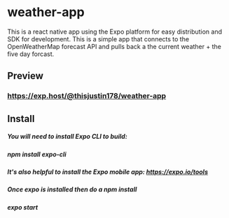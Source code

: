 # weather-app
This is a react native app using the Expo platform for easy distribution and SDK for development. This is a simple app that connects to the OpenWeatherMap forecast API
and pulls back a the current weather + the five day forcast.
## Preview
### https://exp.host/@thisjustin178/weather-app
## Install
##### You will need to install Expo CLI to build:
##### npm install expo-cli
##### It's also helpful to install the Expo mobile app: https://expo.io/tools
##### Once expo is installed then do a npm install
##### expo start

